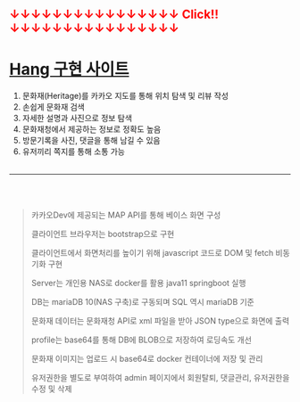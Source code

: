 <div style="font-size:1.5em; color:red; font-weight:bold">↓↓↓↓↓↓↓↓↓↓↓↓↓↓↓↓  Click!!  ↓↓↓↓↓↓↓↓↓↓↓↓↓↓↓↓</div>

# [ Hang 구현 사이트 ](http://kjnas7486.synology.me)
  

1. 문화재(Heritage)를 카카오 지도를 통해 위치 탐색 및 리뷰 작성
2. 손쉽게 문화재 검색
3. 자세한 설명과 사진으로 정보 탐색
4. 문화재청에서 제공하는 정보로 정확도 높음
5. 방문기록을 사진, 댓글을 통해 남길 수 있음
6. 유저끼리 쪽지를 통해 소통 가능
<br/><br/>
<hr>
<br/><br/>


> 카카오Dev에 제공되는 MAP API를 통해 베이스 화면 구성
> 
> 클라이언트 브라우저는 bootstrap으로 구현
> 
> 클라이언트에서 화면처리를 높이기 위해 javascript 코드로 DOM 및 fetch 비동기화 구현
> 
> Server는 개인용 NAS로 docker를 활용 java11 springboot 실행
> 
> DB는 mariaDB 10(NAS 구축)로 구동되며 SQL 역시 mariaDB 기준
> 
> 문화재 데이터는 문화재청 API로 xml 파일을 받아 JSON type으로 화면에 출력
> 
> profile는 base64를 통해 DB에 BLOB으로 저장하여 로딩속도 개선
> 
> 문화재 이미지는 업로드 시 base64로 docker 컨테이너에 저장 및 관리
> 
> 유저권한을 별도로 부여하여 admin 페이지에서 회원탈퇴, 댓글관리, 유저권한을 수정 및 삭제
